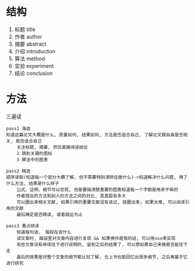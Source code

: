 # 结构

1. 标题 title
2. 作者 author
3. 摘要 abstract
4. 介绍 introduction
5. 算法 method
6. 实验 experiment
7. 结论 conclusion

# 方法

三遍读

```
pass1 海选 
知道这篇论文大概是什么, 质量如何, 结果如何, 方法是否适合自己, 了解论文跟自身是否相关, 是否适合自己 
	关注标题, 摘要, 然后直接阅读结论
    2 跳到关键的图标
    3 算法中的图表

pass2 精选 
顺序读取(知道每一个部分大概了解, 但不需要特别清除在做什么)->知道解决什么问题, 用了什么方法, 结果是什么样子
	公式、证明、细节可以忽视, 但是要搞清楚重要的图表知道每一个字都是用来干嘛的
	作者提出的方法和别人的方法之间的对比, 其差距有多大
	可以圈出来相关文献, 如果引用的重要文献没有读过, 就圈出来; 如果太难, 可以阅读引用的文献
	最后确定是否精读, 或者就此为止

pass3 重点研读
	知道每句话， 每段在说什么
	读文章时, 脑袋里对文章内容进行复现 && 如果换作是我的话, 可以用xxx来实现
	有些文章没有继续往下进行说明的, 留到之后的结果了, 可以想如果自己来做是否能往下走
	最后的效果是对整个文章的细节都比较了解, 合上书也能回忆出很多细节, 之后再基于它进行研究
```

